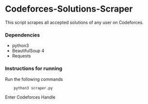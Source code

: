 # Codeforces-Solutions-Scraper
This script scrapes all accepted solutions of any user on Codeforces.

### Dependencies
* python3
* BeautifulSoup 4
* Requests

### Instructions for running
Run the following commands
```
    python3 scraper.py
```
Enter Codeforces Handle
